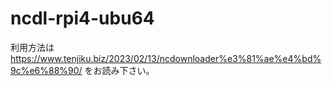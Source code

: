 # ncdl-rpi4-ubu64
利用方法は
https://www.tenjiku.biz/2023/02/13/ncdownloader%e3%81%ae%e4%bd%9c%e6%88%90/
をお読み下さい。
